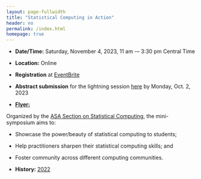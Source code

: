 ```yaml
---
layout: page-fullwidth
title: "Statistical Computing in Action"
header: no
permalink: /index.html
homepage: true
---
```


+ **Date/Time:** Saturday, November 4, 2023, 11 am -– 3:30 pm Central Time
+ **Location:** Online
+ **Registration** at [EventBrite](https://www.eventbrite.com/e/691734124387?aff=oddtdtcreator)
+ **Abstract submission** for the lightning session [here](https://forms.gle/5ZYbePJtAnsqXqhN7) by Monday, Oct. 2, 2023

+ [**Flyer:**](https://asa-ssc.github.io/minisymp2022/flyer.pdf)

Organized by the [ASA Section on Statistical Computing](https://community.amstat.org/jointscsg-section/home), the mini-symposium aims to:

+ Showcase the power/beauty of statistical computing to students;
+ Help practitioners sharpen their statistical computing skills; and
+ Foster community across different computing communities.

+ **History:** [2022](https://asa-ssc.github.io/minisymp2022/)
